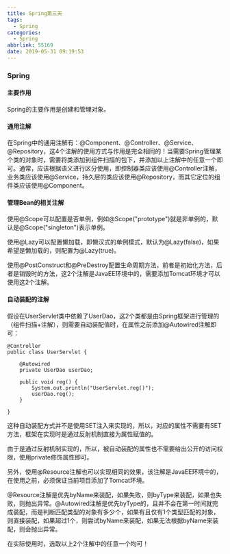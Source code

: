 ```yaml
---
title: Spring第三天
tags:
  - Spring
categories:
  - Spring
abbrlink: 55169
date: 2019-05-31 09:19:53
---
```

### Spring

#### 主要作用

Spring的主要作用是创建和管理对象。

#### 通用注解

在Spring中的通用注解有：@Component、@Controller、@Service、@Repository，这4个注解的使用方式与作用是完全相同的！当需要Spring管理某个类的对象时，需要将类添加到组件扫描的包下，并添加以上注解中的任意一个即可。通常，应该根据语义进行区分使用，即控制器类应该使用@Controller注解，业务类应该使用@Service，持久层的类应该使用@Repository，而其它定位的组件类应该使用@Component。

#### 管理Bean的相关注解

使用@Scope可以配置是否单例，例如@Scope("prototype")就是非单例的，默认是@Scope("singleton")表示单例。

使用@Lazy可以配置懒加载，即懒汉式的单例模式，默认为@Lazy(false)，如果希望是懒加载的，则配置为@Lazy(true)。

使用@PostConstruct和@PreDestroy配置生命周期方法，前者是初始化方法，后者是销毁时的方法，这2个注解是JavaEE环境中的，需要添加Tomcat环境才可以使用这2个注解。

#### 自动装配的注解

假设在UserServlet类中依赖了UserDao，这2个类都是由Spring框架进行管理的（组件扫描+注解），则需要自动装配值时，在属性之前添加@Autowired注解即可：

	@Controller
	public class UserServlet {
		
		@Autowired
		private UserDao userDao;
		
		public void reg() {
			System.out.println("UserServlet.reg()");
			userDao.reg();
		}
	
	}

这种自动装配方式并不是使用SET注入来实现的，所以，对应的属性不需要有SET方法，框架在实现时是通过反射机制直接为属性赋值的。

由于是通过反射机制实现的，所以，被自动装配的属性也不需要给出公开的访问权限，使用private修饰属性即可。

另外，使用@Resource注解也可以实现相同的效果，该注解是JavaEE环境中的，在使用之前，必须保证当前项目添加了Tomcat环境。

@Resource注解是优先byName来装配，如果失败，则byType来装配，如果也失败，则抛出异常。@Autowired注解是优先byType的，且并不会在第一时间就完成装配，而是判断匹配类型的对象有多少个，如果有且仅有1个类型匹配的对象，则直接装配，如果超过1个，则尝试byName来装配，如果无法根据byName来装配，则会抛出异常。

在实际使用时，选取以上2个注解中的任意一个均可！



	

